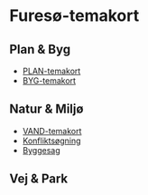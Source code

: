 
<h1>Furesø-temakort</h1>

<h2>Plan & Byg</h2>

- <a target="_blank" href="http://vidi/app/furesoe/?config=plan.json">PLAN-temakort</a>
- <a target="blank" href="http://vidi/app/furesoe/?config=byg.json">BYG-temakort</a>

<h2>Natur & Miljø</h2>

- <a href="http://vidi/app/furesoe/?config=vand.json#geodk.bright/12/12.3737/55.8/_00_grundkort.kommunemaske_stor,_00_grundkort.kommunegraense_dagi" target="_blank">VAND-temakort</a>
- <a target="blank" href="http://vidi/app/furesoe/?config=konflikt.json">Konfliktsøgning</a>
- <a target="blank" href="http://vidi/app/furesoe/?config=byggesag.json">Byggesag</a>

<h2>Vej & Park</h2>




